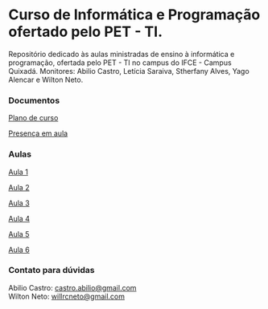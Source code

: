 # Curso de Informática e Programação ofertado pelo PET - TI.
Repositório dedicado às aulas ministradas de ensino à informática e programação, ofertada pelo PET - TI no campus do IFCE - Campus Quixadá. Monitores: Abilio Castro, Letícia Saraiva, Stherfany Alves, Yago Alencar e Wilton Neto. 

### Documentos
[Plano de curso](https://github.com/wiltonribeiro/ifce-ensino-programacao/blob/master/documentos/Plano%20do%20Curso%20-%20IFCE.pdf)

[Presença em aula](https://docs.google.com/spreadsheets/d/1kD4nB31UiIRW3AgKVYrAP5Vc5Xmh9XZdVgiT3_nlAkg/edit?usp=sharing)

### Aulas
[Aula 1](https://github.com/wiltonribeiro/ifce-ensino-programacao/tree/master/aulas/aula-1)

[Aula 2](https://github.com/wiltonribeiro/ifce-ensino-programacao/tree/master/aulas/aula-2)

[Aula 3](https://github.com/wiltonribeiro/ifce-ensino-programacao/tree/master/aulas/aula-3)

[Aula 4](https://github.com/wiltonribeiro/ifce-ensino-programacao/tree/master/aulas/aula-4)

[Aula 5](https://github.com/wiltonribeiro/ifce-ensino-programacao/tree/master/aulas/aula-5)

[Aula 6](https://github.com/wiltonribeiro/ifce-ensino-programacao/tree/master/aulas/aula-6)

### Contato para dúvidas
Abilio Castro: castro.abilio@gmail.com  
Wilton Neto: willrcneto@gmail.com
